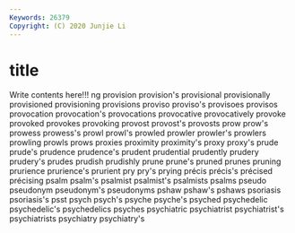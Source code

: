 ```yaml
---
Keywords: 26379
Copyright: (C) 2020 Junjie Li
---
```


# title

Write contents here!!!
ng 
provision 
provision's 
provisional 
provisionally 
provisioned 
provisioning
provisions 
proviso 
proviso's 
provisoes 
provisos 
provocation 
provocation's 
provocations 
provocative 
provocatively
provoke 
provoked 
provokes 
provoking 
provost 
provost's 
provosts 
prow 
prow's 
prowess
prowess's 
prowl 
prowl's 
prowled 
prowler 
prowler's 
prowlers 
prowling 
prowls 
prows
proxies 
proximity 
proximity's 
proxy 
proxy's 
prude 
prude's 
prudence 
prudence's 
prudent
prudential 
prudently 
prudery 
prudery's 
prudes 
prudish 
prudishly 
prune 
prune's 
pruned
prunes 
pruning 
prurience 
prurience's 
prurient 
pry 
pry's 
prying 
précis 
précis's
précised 
précising 
psalm 
psalm's 
psalmist 
psalmist's 
psalmists 
psalms 
pseudo 
pseudonym
pseudonym's 
pseudonyms 
pshaw 
pshaw's 
pshaws 
psoriasis 
psoriasis's 
psst 
psych 
psych's
psyche 
psyche's 
psyched 
psychedelic 
psychedelic's 
psychedelics 
psyches 
psychiatric 
psychiatrist 
psychiatrist's
psychiatrists 
psychiatry 
psychiatry's 

